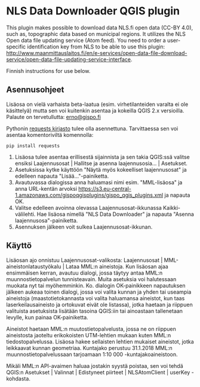 
# NLS Data Downloader QGIS plugin

This plugin makes possible to download data NLS.fi open data (CC-BY 4.0), such as, topographic data based on municipal regions. It utilizes the NLS Open data file updating service (Atom feed). You need to order a user-specific identification key from NLS to be able to use this plugin: http://www.maanmittauslaitos.fi/en/e-services/open-data-file-download-service/open-data-file-updating-service-interface.

Finnish instructions for use below.

## Asennusohjeet

Lisäosa on vielä varhaista beta-laatua (esim. virhetilanteiden varalta ei ole käsittelyä) mutta sen voi kuitenkin asentaa ja kokeilla QGIS 2.x versioilla. Palaute on tervetullutta: erno@gispo.fi

Pythonin [requests kirjasto](http://docs.python-requests.org/) tulee olla asennettuna. Tarvittaessa sen voi asentaa komentoriviltä komennolla:

```pip install requests```

1. Lisäosa tulee asentaa erillisestä sijainnista ja sen takia QGIS:ssä valitse ensiksi Laajennusosat | Hallitse ja asenna laajennusosia... | Asetukset.
2. Asetuksissa kytke käyttöön "Näytä myös kokeelliset laajennusosat" ja edelleen napauta "Lisää..."-painiketta.
3. Avautuvassa dialogissa anna haluamasi nimi esim. "MML-lisäosa" ja anna URL-kentän arvoksi https://s3.eu-central-1.amazonaws.com/gispoqgisplugins/gispo_qgis_plugins.xml ja napauta OK.
4. Valitse edelleen avoinna olevassa Laajennusosat-ikkunassa Kaikki-välilehti. Hae lisäosa nimellä "NLS Data Downloader" ja napauta "Asenna laajennusosa"-painiketta.
5. Asennuksen jälkeen voit sulkea Laajennusosat-ikkunan.

## Käyttö

Lisäosan ajo onnistuu Laajennusosat-valikosta: Laajennusosat | MML-aineistonlataustyökalu | Lataa MML:n aineistoja. Kun lisäosan ajaa ensimmäisen kerran, avautuu dialogi, jossa täytyy antaa MML:n muunnostietopalvelun tunnisteavain. Muita asetuksia voi halutessaan muokata nyt tai myöhemminkin. Ko. dialogin OK-painikkeen napautuksen jälkeen aukeaa toinen dialogi, jossa voi valita kunnan ja yhden tai useampia aineistoja (maastotietokannasta voi valita haluamansa aineistot, kun taas laserkeilausaineisto ja ortokuvat eivät ole listassa), jotka haetaan ja riippuen valituista asetuksista lisätään tasoina QGIS:iin tai ainoastaan tallenetaan levylle, kun painaa OK-painiketta.

Aineistot haetaan MML:n muutostietopalvelusta, jossa ne on riippuen aineistosta jaoteltu erikokoisten UTM-lehtien mukaan kuten MML:n tiedostopalvelussa. Lisäosa hakee sellaisten lehtien mukaiset aineistot, jotka leikkaavat kunnan geometriaa. Kuntajako perustuu 31.1.2018 MML:n muunnostietopalvelussaan tarjoamaan 1:10 000 -kuntajakoaineistoon.

Mikäli MML:n API-avaimen haluaa jostakin syystä poistaa, sen voi tehdä QGIS:n Asetukset | Valinnat | Edistyneet piirteet | NLSAtomClient | userKey -kohdasta.


